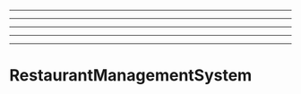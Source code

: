 ------------------------------------------------------
----------------------------------------------------------------------------------------------------
----------------------------------------------------------------------------------------------------
----------------------------------------------------------------------------------------------------
----------------------------------------------------------------------------------------------------
# RestaurantManagementSystem
